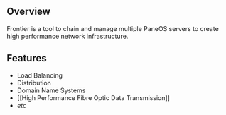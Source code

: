 ## Overview
Frontier is a tool to chain and manage multiple PaneOS servers to create high performance network infrastructure.

## Features
- Load Balancing
- Distribution
- Domain Name Systems
- [[High Performance Fibre Optic Data Transmission]]
- _etc_
